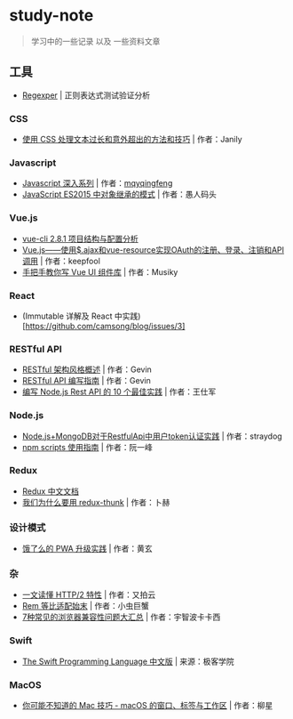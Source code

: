 # study-note

> 学习中的一些记录 以及 一些资料文章


## 工具

- [Regexper](https://regexper.com/) | 正则表达式测试验证分析


### CSS

- [使用 CSS 处理文本过长和意外超出的方法和技巧](http://svgtrick.com/tricks/06af9fabf7e2ecfad24856416b024968) | 作者：Janily

### Javascript

- [Javascript 深入系列](https://juejin.im/post/59278e312f301e006c2e1510) | 作者：[mqyqingfeng](https://github.com/mqyqingfeng/Blog)
- [JavaScript ES2015 中对象继承的模式](http://www.css88.com/archives/7395) | 作者：愚人码头


### Vue.js

- [vue-cli 2.8.1 项目结构与配置分析](https://github.com/Naraku777/study-note/blob/master/vue-cli%202.8.1%20%E9%A1%B9%E7%9B%AE%E7%BB%93%E6%9E%84%E4%B8%8E%E9%85%8D%E7%BD%AE%E5%88%86%E6%9E%90.md)
- [Vue.js——使用$.ajax和vue-resource实现OAuth的注册、登录、注销和API调用](http://www.cnblogs.com/keepfool/p/5665953.html) | 作者：keepfool
- [手把手教你写 Vue UI 组件库](https://github.com/Musiky/Article/blob/master/blog/vue-plugin.md) | 作者：Musiky

### React

- (Immutable 详解及 React 中实践)[https://github.com/camsong/blog/issues/3]


### RESTful API
- [RESTful 架构风格概述](https://blog.igevin.info/posts/restful-architecture-in-general/) | 作者：Gevin 
- [RESTful API 编写指南](https://blog.igevin.info/posts/restful-api-get-started-to-write) | 作者：Gevin 
- [编写 Node.js Rest API 的 10 个最佳实践](http://www.admin10000.com/document/12534.html) | 作者：王仕军

### Node.js
- [Node.js+MongoDB对于RestfulApi中用户token认证实践](https://segmentfault.com/a/1190000008629632) | 作者：straydog
- [npm scripts 使用指南](http://www.ruanyifeng.com/blog/2016/10/npm_scripts.html) | 作者：阮一峰

### Redux
- [Redux 中文文档](http://cn.redux.js.org/index.html)
- [我们为什么要用 redux-thunk](http://www.tuicool.com/articles/ZviErea) | 作者：卜赫

### 设计模式
- [饿了么的 PWA 升级实践](https://zhuanlan.zhihu.com/p/27853228) | 作者：黄玄


### 杂
- [一文读懂 HTTP/2 特性](https://zhuanlan.zhihu.com/p/26559480) | 作者：又拍云
- [Rem 等比适配始末](https://juejin.im/post/5939444d5c497d006b65db53) | 作者：小虫巨蟹
- [7种常见的浏览器兼容性问题大汇总](http://www.qdfuns.com/notes/18090/961a36d50f2efa676061b5a02c374f75.html) | 作者：宇智波卡卡西


### Swift
- [The Swift Programming Language 中文版](http://wiki.jikexueyuan.com/project/swift/chapter1/02_a_swift_tour.html) | 来源：极客学院


### MacOS
- [你可能不知道的 Mac 技巧 - macOS 的窗口、标签与工作区](https://zhuanlan.zhihu.com/p/25746402) | 作者：柳星



